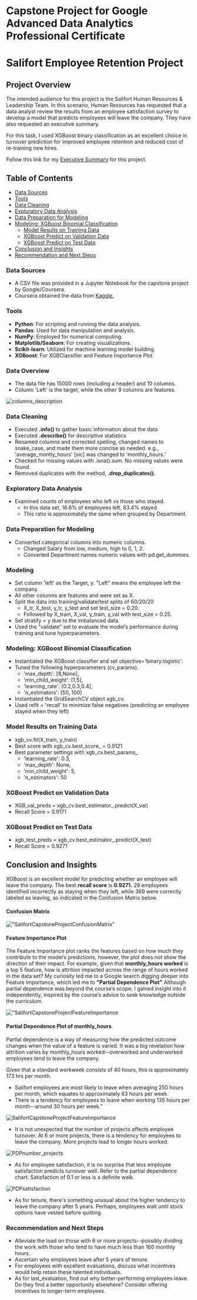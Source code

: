 # Capstone Project for Google Advanced Data Analytics Professional Certificate
# Salifort Employee Retention Project

## Project Overview
The intended audience for this project is the Salifort Human Resources & Leadership Team.  In this scenario, Human Resources has requested that a data analyst review the results from an employee satisfaction survey to develop a model that predicts employees will leave the company.  They have also requested an executive summary.

For this task, I used XGBoost binary classification as an excellent choice in turnover prediction for improved employee retention and reduced cost of re-training new hires.  

Follow this link for my [Executive Summary](https://github.com/israelh88/Capstone-Google_Advanced_Data_Analytics/blob/e54706bb2a0d4bb5366cadcbd4b7f4a514523b81/Salifort%20Capstone%20Project%20-%20Executive%20Summary%20ih.pdf) for this project.

## Table of Contents
- [Data Sources](#data-sources)
- [Tools](#tools)
- [Data Cleaning](#data-cleaning) 
- [Exploratory Data Analysis](#exploratory-data-analysis)
- [Data Preparation for Modeling](#data-preparation-for-modeling)
- [Modeling: XGBoost Binomial Classification](#modeling-xgboost-binomial-classification)
  - [Model Results on Training Data](#model-results-on-training-data)
  - [XGBoost Predict on Validation Data](#xgboost-predict-on-validation-data)
  - [XGBoost Predict on Test Data](#xgboost-predict-on-test-data)
- [Conclusion and Insights](#conclusion-and-insights)
- [Recommendation and Next Steps](#recommendation-and-next-steps)
  
### Data Sources
- A CSV file was provided in a Jupyter Notebook for the capstone project by Google/Coursera.
- Coursera obtained the data from [Kaggle.](https://www.kaggle.com/datasets/mfaisalqureshi/hr-analytics-and-job-prediction?select=HR_comma_sep.csv)
  
### Tools
- **Python**: For scripting and running the data analysis.
- **Pandas**: Used for data manipulation and analysis.
- **NumPy**: Employed for numerical computing.
- **Matplotlib/Seaborn**: For creating visualizations.
- **Scikit-learn**: Utilized for machine learning model building.
- **XGBoost**: For XGBClassifier and Feature Importance Plot

### Data Overview
- The data file has 15000 rows (including a header) and 10 columns.
- Column 'Left' is the target, while the other 9 columns are features.

![columns_description](https://github.com/israelh88/Capstone-Google_Advanced_Data_Analytics/blob/852294b8c9eb1ffc406ab781423ea0beb2029259/images/Screenshot%202024-03-03%20155159.png)

### Data Cleaning
- Executed **.info()** to gather basic information about the data
- Executed **.describe()** for descriptive statistics
- Renamed columns and corrected spelling, changed names to snake_case, and made them more concise as needed.
  e.g., 'average_montly_hours' [sic] was changed to 'monthly_hours.'
- Checked for missing values with .isna().sum. No missing values were found.
- Removed duplicates with the method, **.drop_duplicates().**

### Exploratory Data Analysis
- Examined counts of employees who left vs those who stayed.
  - In this data set, 16.6% of employees left, 83.4% stayed.
  - This ratio is approximately the same when grouped by Department.
  
### Data Preparation for Modeling
- Converted categorical columns into numeric columns.
  - Changed Salary from low, medium, high to 0, 1, 2.
  - Converted Department names numeric values with pd.get_dummies.

### Modeling
- Set column 'left' as the Target, y.  "Left" means the employee left the company.
- All other columns are features and were set as X.
- Split the data into training/validate/test splits of 60/20/20
  - X_tr, X_test, y_tr, y_test and set test_size = 0.20.
  - Followed by X_train, X_val, y_train, y_val with test_size = 0.25.
- Set stratify = y due to the imbalanced data.
- Used the "validate" set to evaluate the model’s performance during training and tune hyperparameters.
  
### Modeling: XGBoost Binomial Classification
- Instantiated the XGBoost classifier and set objective='binary:logistic'. 
- Tuned the following hyperparameters (cv_params). 
  - 'max_depth': [8,None], 
  - 'min_child_weight': [1,5],
  - 'learning_rate': [0.2,0.3,0.4],
  - 'n_estimators': [50, 100]
- Instantiated the GridSearchCV object xgb_cv. 
- Used refit = 'recall' to minimize false negatives (predicting an employee stayed when they left)

### Model Results on Training Data
- xgb_cv.fit(X_train, y_train)
- Best score with xgb_cv.best_score_ = 0.9121
- Best parameter settings with xgb_cv.best_params_
  - 'learning_rate': 0.3,
  - 'max_depth': None,
  - 'min_child_weight': 5,
  - 'n_estimators': 50
 
### XGBoost Predict on Validation Data
  - XGB_val_preds = xgb_cv.best_estimator_.predict(X_val)
  - Recall Score = 0.9171

### XGBoost Predict on Test Data
  - xgb_test_preds = xgb_cv.best_estimator_.predict(X_test)
  - Recall Score = 0.9271
 
## Conclusion and Insights
XGBoost is an excellent model for predicting whether an employee will leave the company. The best **recall score** is **0.9271.** 29 employees identified incorrectly as staying when they left, while 369 were correctly labeled as leaving, as indicated in the Confusion Matrix below.
#### Confusion Matrix
!["SalifortCapstoneProjectConfusionMatrix"](https://github.com/israelh88/Capstone-Google_Advanced_Data_Analytics/blob/main/images/Screenshot%202024-02-28%20020321.png?raw=true)

#### Feature Importance Plot
The Feature Importance plot ranks the features based on how much they contribute to the model’s predictions, however, the plot does not show the direction of their impact. For example, given that **monthly_hours worked** is a top 5 feature, how is attrition impacted across the range of hours worked in the data set? My curiosity led me to a Google search digging deeper into Feature Importance, which led me to **"Partial Dependence Plot"** Although partial dependence was beyond the course’s scope, I gained insight into it independently, inspired by the course’s advice to seek knowledge outside the curriculum.

!["SalifortCapstoneProjectFeatureImportance](https://github.com/israelh88/Capstone-Google_Advanced_Data_Analytics/blob/main/images/Screenshot%202024-02-28%20154746.png?raw=true)

#### Partial Dependence Plot of monthly_hours
Partial dependence is a way of measuring how the predicted outcome changes when the value of a feature is varied. It was a big revelation how attrition varies by monthly_hours worked--overworked and underworked employees tend to leave the company. 

Given that a standard workweek consists of 40 hours, this is approximately 173 hrs per month.  
  - Salifort employees are most likely to leave when averaging 250 hours per month, which equates to approximately 63 hours per week.
  - There is a tendency for employees to leave when working 135 hours per month--around 30 hours per week.”

![SalifortCapstoneProjectFeatureImportance](https://github.com/israelh88/Capstone-Google_Advanced_Data_Analytics/blob/09a7e78d86ae38d8573fd90931922327a468ca21/images/Screenshot%202024-03-03%20222559.png)

- It is not unexpected that the number of projects affects employee turnover. At 6 or more projects, there is a tendency for employees to leave the company.  More projects lead to longer hours worked.

![PDPnumber_projects](https://github.com/israelh88/Capstone-Google_Advanced_Data_Analytics/blob/545c11af34cbd8524cc832d6217774171718022c/images/Screenshot%202024-03-03%20222234.png)  

- As for employee satisfaction, it is no surprise that less employee satisfaction predicts turnover well. Refer to the partial dependence chart. Satisfaction of 0.1 or less is a definite walk.

![PDPsatisfaction](https://github.com/israelh88/Capstone-Google_Advanced_Data_Analytics/blob/5d8fbb66b05f6ef3268e43f62b82052c94af51dd/images/Screenshot%202024-03-03%20224048.png)
- As for tenure, there's something unusual about the higher tendency to leave the company after 5 years. Perhaps, employees wait until stock options have vested before quitting.

### Recommendation and Next Steps
- Alleviate the load on those with 6 or more projects--possibly dividing the work with those who tend to have much less than 160 monthly hours. 
- Ascertain why employees leave after 5 years of tenure.
- For employees with excellent evaluations, discuss what incentives would help retain these talented individuals.
- As for last_evaluation, find out why better-performing employees leave.  Do they find a better opportunity elsewhere? Consider offering incentives to longer-term employees.
